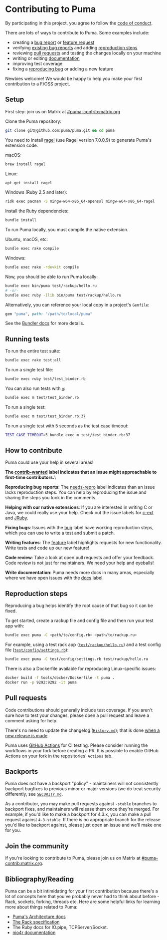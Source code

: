 # Contributing to Puma

By participating in this project, you agree to follow the [code of conduct].

[code of conduct]: https://github.com/puma/puma/blob/master/CODE_OF_CONDUCT.md

There are lots of ways to contribute to Puma. Some examples include:

* creating a [bug report] or [feature request]
* verifying [existing bug reports] and adding [reproduction steps]
* reviewing [pull requests] and testing the changes locally on your machine
* writing or editing [documentation]
* improving test coverage
* fixing a [reproducing bug] or adding a new feature

[bug report]: https://github.com/puma/puma/issues/new?template=bug_report.md
[feature request]: https://github.com/puma/puma/issues/new?template=feature_request.md
[existing bug reports]: https://github.com/puma/puma/issues?q=is%3Aopen+is%3Aissue+label%3Aneeds-repro
[pull requests]: https://github.com/puma/puma/pulls
[documentation]: https://github.com/puma/puma/tree/master/docs
[reproduction steps]: https://github.com/puma/puma/blob/CONTRIBUTING.md#reproduction-steps
[reproducing bug]: https://github.com/puma/puma/issues?utf8=%E2%9C%93&q=is%3Aopen+is%3Aissue+label%3Abug

Newbies welcome! We would be happy to help you make your first contribution to a F/OSS project.

## Setup

First step: join us on Matrix at [#puma-contrib:matrix.org](https://matrix.to/#/!blREBEDhVeXTYdjTVT:matrix.org?via=matrix.org)

Clone the Puma repository:
```sh
git clone git@github.com:puma/puma.git && cd puma
```

You need to install [ragel] (use Ragel version 7.0.0.9) to generate Puma's extension code.

macOS:

```sh
brew install ragel
```

Linux:
```sh
apt-get install ragel
```

Windows (Ruby 2.5 and later):
```sh
ridk exec pacman -S mingw-w64-x86_64-openssl mingw-w64-x86_64-ragel
```

Install the Ruby dependencies:
```sh
bundle install
```

To run Puma locally, you must compile the native extension.

Ubuntu, macOS, etc:
```sh
bundle exec rake compile
```

Windows:
```sh
bundle exec rake -rdevkit compile
```

Now, you should be able to run Puma locally:

```sh
bundle exec bin/puma test/rackup/hello.ru
# -or-
bundle exec ruby -Ilib bin/puma test/rackup/hello.ru
```

Alternatively, you can reference your local copy in a project's `Gemfile`:

```ruby
gem "puma", path: "/path/to/local/puma"
```

See the [Bundler docs](https://bundler.io/man/gemfile.5.html#PATH) for more details.

[ragel]: https://www.colm.net/open-source/ragel/

## Running tests

To run the entire test suite:
```sh
bundle exec rake test:all
```

To run a single test file:
```sh
bundle exec ruby test/test_binder.rb
```

You can also run tests with [`m`](https://github.com/qrush/m):
```sh
bundle exec m test/test_binder.rb
```

To run a single test:
```sh
bundle exec m test/test_binder.rb:37
```

To run a single test with 5 seconds as the test case timeout:
```sh
TEST_CASE_TIMEOUT=5 bundle exec m test/test_binder.rb:37
```

## How to contribute

Puma could use your help in several areas!

**The [contrib-wanted] label indicates that an issue might approachable to first-time contributors.**\

**Reproducing bug reports**: The [needs-repro] label indicates than an issue lacks reproduction steps. You can help by reproducing the issue and sharing the steps you took in the comments.

**Helping with our native extensions**: If you are interested in writing C or Java, we could really use your help. Check out the issue labels for [c-ext] and [JRuby].

**Fixing bugs**: Issues with the [bug] label have working reproduction steps, which you can use to write a test and submit a patch.

**Writing features**: The [feature] label highlights requests for new functionality. Write tests and code up our new feature!

**Code review**: Take a look at open pull requests and offer your feedback. Code review is not just for maintainers. We need your help and eyeballs!

**Write documentation**: Puma needs more docs in many areas, especially where we have open issues with the [docs] label.

[bug]: https://github.com/puma/puma/issues?q=is%3Aopen+is%3Aissue+label%3Abug
[c-ext]: https://github.com/puma/puma/issues?q=is%3Aopen+is%3Aissue+label%3Ac-ext
[contrib-wanted]: https://github.com/puma/puma/issues?q=is%3Aopen+is%3Aissue+label%3Acontrib-wanted
[docs]: https://github.com/puma/puma/issues?q=is%3Aopen+is%3Aissue+label%3Adocs
[feature]: https://github.com/puma/puma/issues?q=is%3Aopen+is%3Aissue+label%3Afeature
[jruby]: https://github.com/puma/puma/issues?q=is%3Aopen+is%3Aissue+label%3Ajruby
[needs-repro]: https://github.com/puma/puma/issues?q=is%3Aopen+is%3Aissue+label%3Aneeds-repro

## Reproduction steps

Reproducing a bug helps identify the root cause of that bug so it can be fixed.

To get started, create a rackup file and config file and then run your test app
with:
```sh
bundle exec puma -C <path/to/config.rb> <path/to/rackup.ru>
```

For example, using a test rack app ([`test/rackup/hello.ru`][rackup]) and a
test config file ([`test/config/settings.rb`][config]):
```sh
bundle exec puma -C test/config/settings.rb test/rackup/hello.ru
```

There is also a Dockerfile available for reproducing Linux-specific issues:
```sh
docker build -f tools/docker/Dockerfile -t puma .
docker run -p 9292:9292 -it puma
```

[rackup]: https://github.com/puma/puma/blob/master/test/rackup/hello.ru
[config]: https://github.com/puma/puma/blob/master/test/config/settings.rb

## Pull requests

Code contributions should generally include test coverage. If you aren't sure how to
test your changes, please open a pull request and leave a comment asking for
help.

There's no need to update the changelog ([`History.md`](History.md)); that is done [when a new release is made](Release.md).

Puma uses [GitHub Actions](https://docs.github.com/en/actions) for CI testing. Please consider running the workflows in your fork before creating a PR. It is possible to enable GitHub Actions on your fork in the repositories' `Actions` tab.

## Backports

Puma does not have a backport "policy" - maintainers will not consistently backport bugfixes to previous minor or major versions (we do treat security differently, see [`SECURITY.md`](SECURITY.md).

As a contributor, you may make pull requests against `-stable` branches to backport fixes, and maintainers will release them once they're merged. For example, if you'd like to make a backport for 4.3.x, you can make a pull request against `4-3-stable`. If there is no appropriate branch for the release you'd like to backport against, please just open an issue and we'll make one for you.

## Join the community

If you're looking to contribute to Puma, please join us on Matrix at [#puma-contrib:matrix.org](https://matrix.to/#/!blREBEDhVeXTYdjTVT:matrix.org?via=matrix.org).

## Bibliography/Reading

Puma can be a bit intimidating for your first contribution because there's a lot of concepts here that you've probably never had to think about before - Rack, sockets, forking, threads etc. Here are some helpful links for learning more about things related to Puma:

* [Puma's Architecture docs](https://github.com/puma/puma/blob/master/docs/architecture.md)
* [The Rack specification](https://github.com/rack/rack/blob/master/SPEC.rdoc)
* The Ruby docs for IO.pipe, TCPServer/Socket.
* [nio4r documentation](https://github.com/socketry/nio4r/wiki/Getting-Started)
